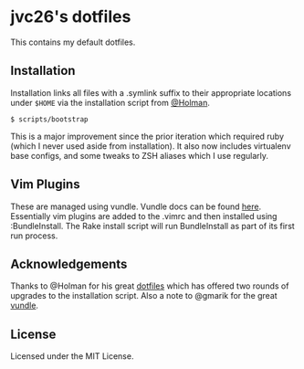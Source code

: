 # jvc26's dotfiles

This contains my default dotfiles.

## Installation

Installation links all files with a .symlink suffix to their appropriate locations under `$HOME` via the installation script from [@Holman](https://github.com/holman/dotfiles/blob/master/script/bootstrap).

    $ scripts/bootstrap

This is a major improvement since the prior iteration which required ruby (which I never used aside from installation). It also now includes virtualenv base configs, and some tweaks to ZSH aliases which I use regularly.

## Vim Plugins

These are managed using vundle. Vundle docs can be found [here](https://github.com/gmarik/vundle). Essentially vim plugins are added to the
.vimrc and then installed using :BundleInstall. The Rake install script will run BundleInstall as part of its first run process.

## Acknowledgements

Thanks to @Holman for his great [dotfiles](https://github.com/holman/dotfiles) which has offered two rounds of upgrades to the installation script. Also a note to @gmarik for the great [vundle](https://github.com/gmarik/vundle).

## License

Licensed under the MIT License.
